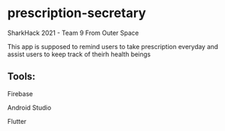 # prescription-secretary
SharkHack 2021 - Team 9 From Outer Space

This app is supposed to remind users to take prescription everyday and assist users to keep track of theirh health beings

## Tools:
Firebase

Android Studio

Flutter

